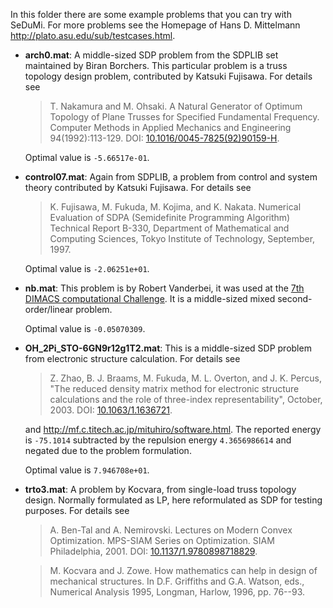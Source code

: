 In this folder there are some example problems that you can try with SeDuMi.
For more problems see the Homepage of Hans D. Mittelmann
http://plato.asu.edu/sub/testcases.html.

- **arch0.mat**: A middle-sized SDP problem from the SDPLIB set maintained by
  Biran Borchers.  This particular problem is a truss topology design problem,
  contributed by Katsuki Fujisawa.  For details see

  > T. Nakamura and M. Ohsaki. A Natural Generator of Optimum Topology of
  > Plane Trusses for Specified Fundamental Frequency.  Computer Methods in
  > Applied Mechanics and Engineering 94(1992):113-129.
  > DOI: [10.1016/0045-7825(92)90159-H](https://doi.org/10.1016/0045-7825(92)90159-H).

  Optimal value is `-5.66517e-01`.


- **control07.mat**: Again from SDPLIB, a problem from control and system theory
  contributed by Katsuki Fujisawa.  For details see

  > K. Fujisawa, M. Fukuda, M. Kojima, and K. Nakata.  Numerical Evaluation
  > of SDPA (Semidefinite Programming Algorithm)  Technical Report B-330,
  > Department of Mathematical and Computing Sciences, Tokyo Institute of
  > Technology, September, 1997.

  Optimal value is `-2.06251e+01`.


- **nb.mat**:  This problem is by Robert Vanderbei, it was used at the
  [7th DIMACS computational Challenge](http://archive.dimacs.rutgers.edu/Challenges/Seventh/).
  It is a middle-sized mixed second-order/linear problem.

  Optimal value is `-0.05070309`.


- **OH_2Pi_STO-6GN9r12g1T2.mat**: This is a middle-sized SDP problem from
  electronic structure calculation.  For details see

  > Z. Zhao, B. J. Braams, M. Fukuda, M. L. Overton, and J. K. Percus,
  > "The reduced density matrix method for electronic structure calculations
  > and the role of three-index representability", October, 2003.
  > DOI: [10.1063/1.1636721](https://doi.org/10.1063/1.1636721).

  and http://mf.c.titech.ac.jp/mituhiro/software.html.  The reported energy is
  `-75.1014` subtracted by the repulsion energy `4.3656986614` and negated
  due to the problem formulation.

  Optimal value is `7.946708e+01`.


- **trto3.mat**: A problem by Kocvara, from single-load truss topology design.
  Normally formulated as LP, here reformulated as SDP for testing purposes.
  For details see

  > A. Ben-Tal and A. Nemirovski. Lectures on Modern Convex Optimization.
  > MPS-SIAM Series on Optimization. SIAM Philadelphia, 2001.
  > DOI: [10.1137/1.9780898718829](https://doi.org/10.1137/1.9780898718829).

  > M. Kocvara and J. Zowe. How mathematics can help in design of mechanical
  > structures. In D.F. Griffiths and G.A. Watson, eds., Numerical Analysis
  > 1995, Longman, Harlow, 1996, pp. 76--93.
